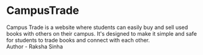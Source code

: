 # CampusTrade
Campus Trade is a website where students can easily buy and sell used books with others on their campus. It's designed to make it simple and safe for students to trade books  and connect with each other.
</br>
Author - Raksha Sinha
